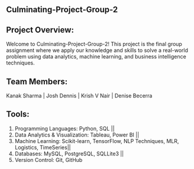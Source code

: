 ## Culminating-Project-Group-2

## Project Overview: 
Welcome to Culminating-Project-Group-2! 
This project is the final group assignment where we apply our knowledge and skills to solve a real-world problem using data analytics, machine learning, and business intelligence techniques.

## Team Members: 
Kanak Sharma |
Josh Dennis |
Krish V Nair |
Denise Becerra

## Tools: 
1) Programming Languages: Python, SQL ||
2) Data Analytics & Visualization: Tableau, Power BI ||
3) Machine Learning: Scikit-learn, TensorFlow, NLP Techniques, MLR, Logistics, TimeSeries||
4) Databases: MySQL, PostgreSQL, SQLLite3 ||
5) Version Control: Git, GitHub
